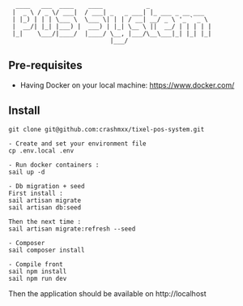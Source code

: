 ```
  ____   ___  ____    ____            _                 
 |  _ \ / _ \/ ___|  / ___| _   _ ___| |_ ___ _ __ ___  
 | |_) | | | \___ \  \___ \| | | / __| __/ _ \ '_ ` _ \ 
 |  __/| |_| |___) |  ___) | |_| \__ \ ||  __/ | | | | |
 |_|    \___/|____/  |____/ \__, |___/\__\___|_| |_| |_|
                            |___/                       
```

## Pre-requisites
- Having Docker on your local machine: https://www.docker.com/

## Install
```  
git clone git@github.com:crashmxx/tixel-pos-system.git

- Create and set your environment file
cp .env.local .env

- Run docker containers :
sail up -d

- Db migration + seed
First install :
sail artisan migrate 
sail artisan db:seed

Then the next time : 
sail artisan migrate:refresh --seed

- Composer
sail composer install

- Compile front
sail npm install
sail npm run dev

```

Then the application should be available on http://localhost
